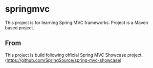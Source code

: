 springmvc
=========

This project is for learning Spring MVC frameworks.
Project is a Maven based project.

From
----

This project is build following official Spring MVC Showcase project. (https://github.com/SpringSource/spring-mvc-showcase)


